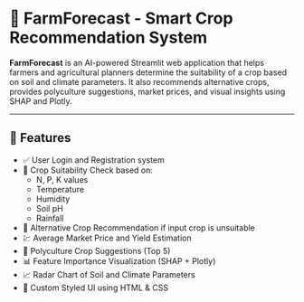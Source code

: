 # 🌾 FarmForecast - Smart Crop Recommendation System

**FarmForecast** is an AI-powered Streamlit web application that helps farmers and agricultural planners determine the suitability of a crop based on soil and climate parameters. It also recommends alternative crops, provides polyculture suggestions, market prices, and visual insights using SHAP and Plotly.

---

## 🚀 Features

- ✅ User Login and Registration system
- 🌱 Crop Suitability Check based on:
  - N, P, K values
  - Temperature
  - Humidity
  - Soil pH
  - Rainfall
- 🔄 Alternative Crop Recommendation if input crop is unsuitable
- 💹 Average Market Price and Yield Estimation
- 🌿 Polyculture Crop Suggestions (Top 5)
- 📊 Feature Importance Visualization (SHAP + Plotly)
- 📈 Radar Chart of Soil and Climate Parameters
- 🎨 Custom Styled UI using HTML & CSS
